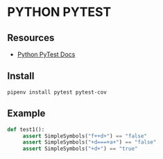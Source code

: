 # PYTHON PYTEST

## Resources

- [Python PyTest Docs](https://docs.pytest.org/en/7.1.x/)

## Install

```console
pipenv install pytest pytest-cov
```

## Example

```python
def test1():
     assert SimpleSymbols("f++d+") == "false"
     assert SimpleSymbols("+d===+a+") == "false"
     assert SimpleSymbols("+d+") == "true"
```
